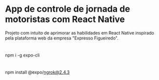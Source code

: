 # App de controle de jornada de motoristas com React Native
Projeto com intuito de aprimorar as habilidades em React Native inspirado pela plataforma web da empresa "Expresso Figueiredo".
#
npm i -g expo-cli
#
npm install @expo/ngrok@2.4.3
